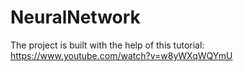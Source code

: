 # NeuralNetwork

The project is built with the help of this tutorial: https://www.youtube.com/watch?v=w8yWXqWQYmU
